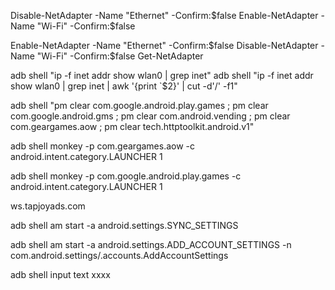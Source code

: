 Disable-NetAdapter -Name "Ethernet" -Confirm:$false
Enable-NetAdapter -Name "Wi-Fi" -Confirm:$false

Enable-NetAdapter -Name "Ethernet" -Confirm:$false
Disable-NetAdapter -Name "Wi-Fi" -Confirm:$false
Get-NetAdapter


adb shell "ip -f inet addr show wlan0 | grep inet"
adb shell "ip -f inet addr show wlan0 | grep inet | awk '{print `$2}' | cut -d'/' -f1"

adb shell "pm clear com.google.android.play.games ; pm clear com.google.android.gms ; pm clear com.android.vending ; pm clear com.geargames.aow ; pm clear tech.httptoolkit.android.v1"

adb shell monkey -p com.geargames.aow -c android.intent.category.LAUNCHER 1

adb shell monkey -p com.google.android.play.games -c android.intent.category.LAUNCHER 1


 
ws.tapjoyads.com

adb shell am start -a android.settings.SYNC_SETTINGS

adb shell am start -a android.settings.ADD_ACCOUNT_SETTINGS -n com.android.settings/.accounts.AddAccountSettings


adb shell input text xxxx
